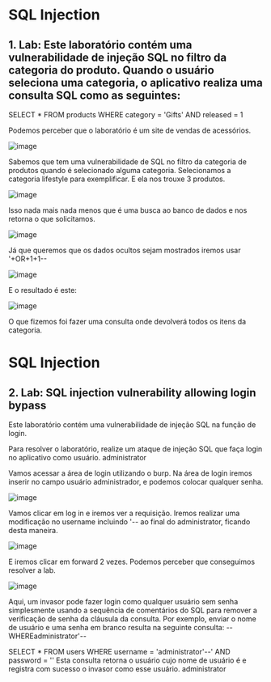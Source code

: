 # SQL Injection


 ## 1. Lab: Este laboratório contém uma vulnerabilidade de injeção SQL no filtro da categoria do produto. Quando o usuário seleciona uma categoria, o aplicativo realiza uma consulta SQL como as seguintes: 

SELECT * FROM products WHERE category = 'Gifts' AND released = 1

Podemos perceber que o laboratório é um site de vendas de acessórios.

![image](https://user-images.githubusercontent.com/95362045/168079677-23a68b7f-af17-4c3e-83eb-8fe93bb72f15.png)

Sabemos que tem uma vulnerabilidade de SQL no filtro da categoria de produtos quando  é selecionado alguma categoria. Selecionamos a categoria lifestyle para exemplificar. E ela nos trouxe 3 produtos. 

![image](https://user-images.githubusercontent.com/95362045/168080173-00f3407a-ea22-4c02-ad1d-50bedf7d31bb.png)

Isso nada mais nada menos que é uma busca ao banco de dados e nos retorna o que solicitamos.

![image](https://user-images.githubusercontent.com/95362045/168080280-1ca00342-b790-4580-b29c-a3dfcb1ec5b7.png)

Já que queremos que os dados ocultos sejam mostrados iremos usar '+OR+1+1-- 

![image](https://user-images.githubusercontent.com/95362045/168081309-ed12d077-f4fa-4e7c-820f-7cee6502fcc7.png)

E o resultado é este: 

![image](https://user-images.githubusercontent.com/95362045/168081397-1a115fa7-9f75-4ee1-b2c7-3f86766bfac0.png)

O que fizemos foi fazer uma consulta onde devolverá todos os itens da categoria.


# SQL Injection


 ## 2. Lab: SQL injection vulnerability allowing login bypass
 
Este laboratório contém uma vulnerabilidade de injeção SQL na função de login.

Para resolver o laboratório, realize um ataque de injeção SQL que faça login no aplicativo como usuário. administrator
 
 Vamos acessar a área de login utilizando o burp. Na área de login iremos inserir no campo usuário administrador, e podemos colocar qualquer senha.

![image](https://user-images.githubusercontent.com/95362045/168106242-a1584dfc-0b73-4972-810f-8541b2e3f671.png)

Vamos clicar em log in e iremos ver a requisição. Iremos realizar uma modificação no username incluindo '-- ao final do administrator, ficando desta maneira.

![image](https://user-images.githubusercontent.com/95362045/168106635-a3b813e3-c8eb-4d6f-94ed-26a281eb8be0.png)

E iremos clicar em forward 2 vezes. Podemos perceber que conseguimos resolver a lab. 

![image](https://user-images.githubusercontent.com/95362045/168107034-3b95e53e-8707-4664-b91b-204655d26580.png)

Aqui, um invasor pode fazer login como qualquer usuário sem senha simplesmente usando a sequência de comentários do SQL para remover a verificação de senha da cláusula da consulta. Por exemplo, enviar o nome de usuário e uma senha em branco resulta na seguinte consulta: --WHEREadministrator'--

SELECT * FROM users WHERE username = 'administrator'--' AND password = ''
Esta consulta retorna o usuário cujo nome de usuário é e registra com sucesso o invasor como esse usuário. administrator



